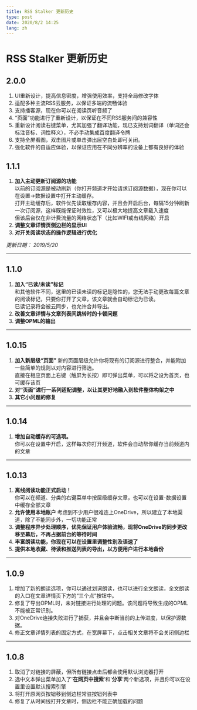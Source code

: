 ```yaml
---
title: RSS Stalker 更新历史
type: post
date: 2020/8/2 14:25
lang: zh
---
```

# RSS Stalker 更新历史

## 2.0.0

1. UI重新设计，提高信息密度，增强使用效率，支持全局修改字体
2. 适配多种主流RSS云服务，以保证多端的流畅体验
3. 支持播客源，现在你可以在阅读页听音频了
3. “页面”功能进行了重新设计，以保证在不同RSS服务间的兼容性
4. 重新设计阅读右键菜单，尤其加强了翻译功能，现已支持划词翻译（单词还会标注音标、词性释义），不必手动集成百度翻译令牌
5. 支持全屏看图，双击图片或单击弹出层空白处即可关闭。
6. 强化软件的自适应体验，以保证应用在不同分辨率的设备上都有良好的体验

## 1.1.1

1. **加入主动更新订阅源的功能**  
    以前的订阅源是被动刷新（你打开频道才开始请求订阅源数据），现在你可以在设置->数据设置中打开主动缓存。  
    打开主动缓存后，软件优先读取缓存内容，并且会开启后台，每隔15分钟刷新一次订阅源，这样既能保证时效性，又可以极大地提高文章载入速度  
    但该后台仅在非计费流量的网络状态下（比如WIFI或有线网络）开启  
2. **调整文章详情页侧边栏的显示UI**
3. **对开关阅读状态的操作逻辑进行优化**

*更新日期： 2019/5/20*

---

## 1.1.0

1. **加入“已读/未读”标记**  
    和其他软件不同，这里的已读未读的标记是隐性的，您无法手动更改每篇文章的阅读标记，只要你打开了文章，该文章就会自动标记为已读。  
    已读记录将会被云同步，也允许合并导出。  
2. **改善文章详情与文章列表间跳转时的卡顿问题**
3. **调整OPML的输出**

---

## 1.0.15

1. **加入新层级“页面”**
    新的页面层级允许你将现有的订阅源进行整合，并能附加一些简单的规则以对内容进行筛选。  
    直接在相应页面上右键（触屏为长按）即可弹出菜单，可以将之设为首页，也可缓存该页  
2. **对“页面”进行一系列适配调整，以让其更好地融入到软件整体构架之中**
3. **其它小问题的修复**

---

## 1.0.14

1. **增加自动缓存的可选项。**  
    你可以在设置中开启，这样每次你打开频道，软件会自动帮你缓存当前频道内的文章

---

## 1.0.13

1. **离线阅读功能正式启动！**  
    你可以在频道、分类的右键菜单中按层级缓存文章，也可以在设置-数据设置中缓存全部文章  
2. **允许使用本地账户**
    考虑到不少用户很难连上OneDrive，所以建立了本地渠道，除了不能同步外，一切功能正常
3. **调整程序异步处理顺序，优先保证用户体验流畅，现将OneDrive的同步更改移至幕后，不再占据前台的等待时间**
4. **丰富朗读功能，你现在可以在设置里调整性别及语速了**
5. **提供本地收藏、待读和推送列表的导出，以方便用户进行本地备份**

---

## 1.0.9

1. 增加了新的朗读选项，你可以通过划词朗读，也可以进行全文朗读，全文朗读的入口在文章详情页下方的“三个点”按钮中。
2. 修复了导出OPML时，未对链接进行处理的问题。该问题将导致生成的OPML不能被正常识别。
3. 对OneDrive连接失败进行了捕获，并且会中断当前的上传进度，以保护源数据。
4. 修正文章详情列表的固定方式，在宽屏幕下，点击相关文章将不会关闭侧边栏

---

## 1.0.8

1. 取消了对链接的屏蔽，但所有链接点击后都会使用默认浏览器打开
2. 选中文本弹出菜单加入了'**在网页中搜索**'和'**分享**'两个新选项，并且你可以在设置里设置默认搜索引擎
3. 将打开原网页按钮移到侧边栏常驻按钮列表中
4. 修复了从时间线打开文章时，侧边栏不能正确加载的问题
